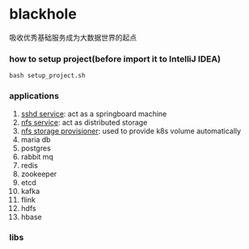 # blackhole

吸收优秀基础服务成为大数据世界的起点

### how to setup project(before import it to IntelliJ IDEA)

```shell
bash setup_project.sh
```

### applications

1. [sshd service](application/ssh): act as a springboard machine
2. [nfs service](application/nfs): act as distributed storage
3. [nfs storage provisioner](application/nfs_storage_provision): used to provide k8s volume automatically
4. maria db
5. postgres
6. rabbit mq
7. redis
8. zookeeper
9. etcd
10. kafka
11. flink
12. hdfs
13. hbase

### libs
